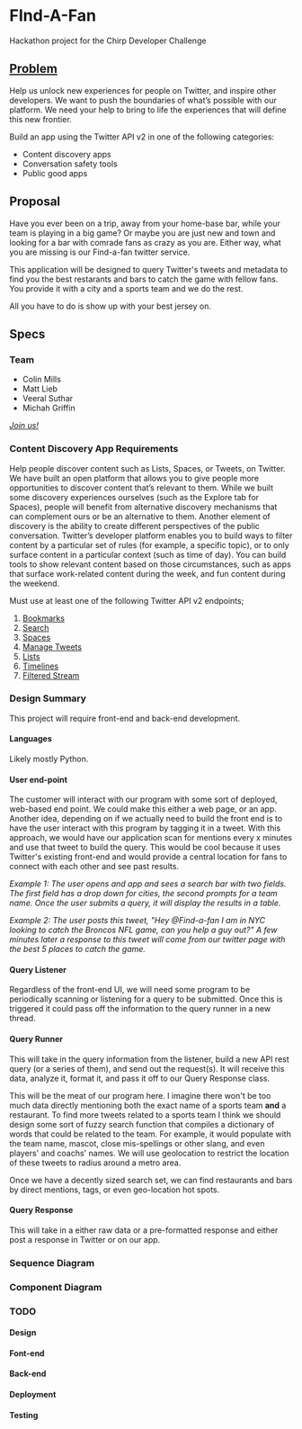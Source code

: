 # FInd-A-Fan
Hackathon project for the Chirp Developer Challenge

## [Problem](https://chirpdevchallenge.devpost.com/?utm_source=devpost&utm_medium=alert&utm_campaign=20220624_allinterest)

Help us unlock new experiences for people on Twitter, and inspire other developers. We want to push the boundaries of what’s possible with our platform. We need your help to bring to life the experiences that will define this new frontier.

Build an app using the Twitter API v2 in one of the following categories:

- Content discovery apps
- Conversation safety tools
- Public good apps

## Proposal 

Have you ever been on a trip, away from your home-base bar, while your team is playing in a big game? Or maybe you are just new and town and looking for a bar with comrade fans as crazy as you are. Either way, what you are missing is our Find-a-fan twitter service. 

This application will be designed to query Twitter's tweets and metadata to find you the best restarants and bars to catch the game with fellow fans. You provide it with a city and a sports team and we do the rest.

All you have to do is show up with your best jersey on.

## Specs

### Team
- Colin Mills
- Matt Lieb
- Veeral Suthar
- Michah Griffin

[_Join us!_](https://devpost.com/software/464930/joins/kLh-GhP8YISD0kRDOZUDnQ)

### Content Discovery App Requirements

Help people discover content such as Lists, Spaces, or Tweets, on Twitter. We have built an open platform that allows you to give people more opportunities to discover content that’s relevant to them. While we built some discovery experiences ourselves (such as the Explore tab for Spaces), people will benefit from alternative discovery mechanisms that can complement ours or be an alternative to them. Another element of discovery is the ability to create different perspectives of the public conversation. Twitter’s developer platform enables you to build ways to filter content by a particular set of rules (for example, a specific topic), or to only surface content in a particular context (such as time of day). You can build tools to show relevant content based on those circumstances, such as apps that surface work-related content during the week, and fun content during the weekend.

Must use at least one of the following Twitter API v2 endpoints; 

1. [Bookmarks](https://developer.twitter.com/en/docs/twitter-api/tweets/bookmarks/introduction)
2. [Search](https://developer.twitter.com/en/docs/twitter-api/tweets/search/introduction)
3. [Spaces](https://developer.twitter.com/en/docs/twitter-api/spaces/overview)
4. [Manage Tweets](https://developer.twitter.com/en/docs/twitter-api/tweets/manage-tweets/introduction)
5. [Lists](https://developer.twitter.com/en/docs/twitter-api/lists/manage-lists/introduction)
6. [Timelines](https://developer.twitter.com/en/docs/twitter-api/tweets/timelines/introduction)
7. [Filtered Stream](https://developer.twitter.com/en/docs/twitter-api/tweets/filtered-stream/introduction)

### Design Summary

This project will require front-end and back-end development. 

#### Languages
Likely mostly Python.

#### User end-point
The customer will interact with our program with some sort of deployed, web-based end point. We could make this either a web page, or an app. Another idea, depending on if we actually need to build the front end is to have the user interact with this program by tagging it in a tweet. With this approach, we would have our application scan for mentions every x minutes and use that tweet to build the query. This would be cool because it uses Twitter's existing front-end and would provide a central location for fans to connect with each other and see past results.

_Example 1: The user opens and app and sees a search bar with two fields. The first field has a drop down for cities, the second prompts for a team name. Once the user submits a query, it will display the results in a table._

_Example 2: The user posts this tweet, "Hey @Find-a-fan I am in NYC looking to catch the Broncos NFL game, can you help a guy out?" A few minutes later a response to this tweet will come from our twitter page with the best 5 places to catch the game._

#### Query Listener
Regardless of the front-end UI, we will need some program to be periodically scanning or listening for a query to be submitted. Once this is triggered it could pass off the information to the query runner in a new thread.

#### Query Runner
This will take in the query information from the listener, build a new API rest query (or a series of them), and send out the request(s). It will receive this data, analyze it, format it, and pass it off to our Query Response class.

This will be the meat of our program here. I imagine there won't be too much data directly mentioning both the exact name of a sports team **and** a restaurant. To find more tweets related to a sports team I think we should design some sort of fuzzy search function that compiles a dictionary of words that could be related to the team. For example, it would populate with the team name, mascot, close mis-spellings or other slang, and even players' and coachs' names. We will use geolocation to restrict the location of these tweets to radius around a metro area.

Once we have a decently sized search set, we can find restaurants and bars by direct mentions, tags, or even geo-location hot spots.

#### Query Response
This will take in a either raw data or a pre-formatted response and either post a response in Twitter or on our app.


### Sequence Diagram

### Component Diagram

### TODO
#### Design
#### Font-end
#### Back-end
#### Deployment
#### Testing

